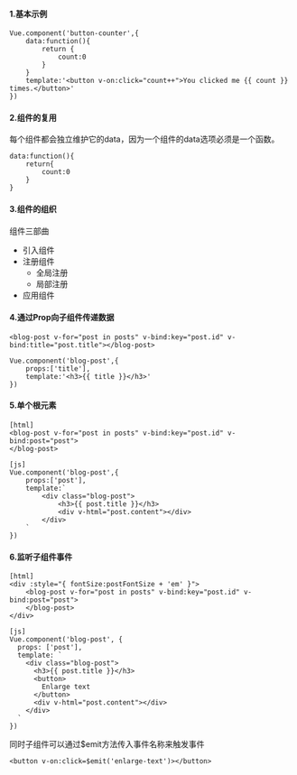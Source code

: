 #### 1.基本示例
```
Vue.component('button-counter',{
    data:function(){
        return {
            count:0
        }
    }
    template:'<button v-on:click="count++">You clicked me {{ count }} times.</button>'
})
```

#### 2.组件的复用
每个组件都会独立维护它的data，因为一个组件的data选项必须是一个函数。
```
data:function(){
    return{
        count:0
    }
}
```

#### 3.组件的组织
组件三部曲
+ 引入组件
+ 注册组件
    - 全局注册
    - 局部注册
+ 应用组件

#### 4.通过Prop向子组件传递数据
```
<blog-post v-for="post in posts" v-bind:key="post.id" v-bind:title="post.title"></blog-post>

Vue.component('blog-post',{
    props:['title'],
    template:'<h3>{{ title }}</h3>'
})
```

#### 5.单个根元素
```
[html]
<blog-post v-for="post in posts" v-bind:key="post.id" v-bind:post="post">
</blog-post>

[js]
Vue.component('blog-post',{
    props:['post'],
    template:`
        <div class="blog-post">
            <h3>{{ post.title }}</h3>
            <div v-html="post.content"></div>
        </div>
    `
})

```

#### 6.监听子组件事件
```
[html]
<div :style="{ fontSize:postFontSize + 'em' }">
    <blog-post v-for="post in posts" v-bind:key="post.id" v-bind:post="post">
    </blog-post>
</div>

[js]
Vue.component('blog-post', {
  props: ['post'],
  template: `
    <div class="blog-post">
      <h3>{{ post.title }}</h3>
      <button>
        Enlarge text
      </button>
      <div v-html="post.content"></div>
    </div>
  `
})
```
同时子组件可以通过$emit方法传入事件名称来触发事件
```
<button v-on:click=$emit('enlarge-text')></button>
```
